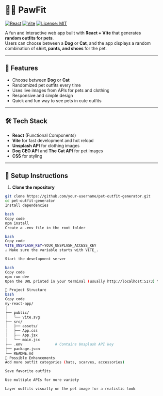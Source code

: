 # 🐶🐱 PawFit

[![React](https://img.shields.io/badge/React-18.2.0-blue?logo=react&logoColor=white)](https://reactjs.org/) 
[![Vite](https://img.shields.io/badge/Vite-4.4.9-blueviolet?logo=vite&logoColor=white)](https://vitejs.dev/)
[![License: MIT](https://img.shields.io/badge/License-MIT-green.svg)](LICENSE)

A fun and interactive web app built with **React + Vite** that generates **random outfits for pets**.  
Users can choose between a **Dog** or **Cat**, and the app displays a random combination of **shirt, pants, and shoes** for the pet.

---

## 🚀 Features

- Choose between **Dog** or **Cat**
- Randomized pet outfits every time
- Uses live images from APIs for pets and clothing
- Responsive and simple design
- Quick and fun way to see pets in cute outfits

---

## 🛠️ Tech Stack

- **React** (Functional Components)  
- **Vite** for fast development and hot reload  
- **Unsplash API** for clothing images  
- **Dog CEO API** and **The Cat API** for pet images  
- **CSS** for styling  

---

## 💾 Setup Instructions

1. **Clone the repository**

```bash
git clone https://github.com/your-username/pet-outfit-generator.git
cd pet-outfit-generator
Install dependencies

bash
Copy code
npm install
Create a .env file in the root folder

bash
Copy code
VITE_UNSPLASH_KEY=YOUR_UNSPLASH_ACCESS_KEY
⚠️ Make sure the variable starts with VITE_.

Start the development server

bash
Copy code
npm run dev
Open the URL printed in your terminal (usually http://localhost:5173) to see the app.

📁 Project Structure
bash
Copy code
my-react-app/
│
├── public/
│   └── vite.svg
├── src/
│   ├── assets/
│   ├── App.css
│   ├── App.jsx
│   └── main.jsx
├── .env               # Contains Unsplash API key
├── package.json
└── README.md
🔧 Possible Enhancements
Add more outfit categories (hats, scarves, accessories)

Save favorite outfits

Use multiple APIs for more variety

Layer outfits visually on the pet image for a realistic look
